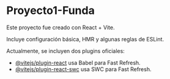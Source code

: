 # Proyecto1-Funda

Este proyecto fue creado con React + Vite.

Incluye configuración básica, HMR y algunas reglas de ESLint.

Actualmente, se incluyen dos plugins oficiales:

- [@vitejs/plugin-react](https://github.com/vitejs/vite-plugin-react) usa Babel para Fast Refresh.
- [@vitejs/plugin-react-swc](https://github.com/vitejs/vite-plugin-react-swc) usa SWC para Fast Refresh.
